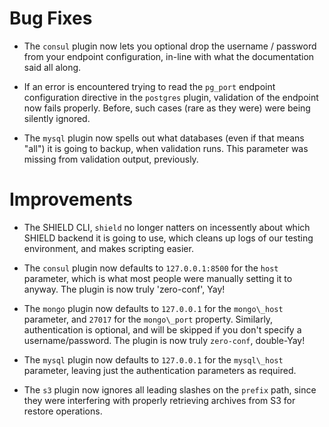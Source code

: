 # Bug Fixes

- The `consul` plugin now lets you optional drop the username /
  password from your endpoint configuration, in-line with what the
  documentation said all along.

- If an error is encountered trying to read the `pg_port` endpoint
  configuration directive in the `postgres` plugin, validation of
  the endpoint now fails properly.  Before, such cases (rare as they
  were) were being silently ignored.

- The `mysql` plugin now spells out what databases (even if that
  means "all") it is going to backup, when validation runs.  This
  parameter was missing from validation output, previously.

# Improvements

- The SHIELD CLI, `shield` no longer natters on incessently about
  which SHIELD backend it is going to use, which cleans up logs of
  our testing environment, and makes scripting easier.

- The `consul` plugin now defaults to `127.0.0.1:8500` for the
  `host` parameter, which is what most people were manually
  setting it to anyway.  The plugin is now truly 'zero-conf', Yay!

- The `mongo` plugin now defaults to `127.0.0.1` for the
  `mongo\_host` parameter, and `27017` for the `mongo\_port`
  property.  Similarly, authentication is optional, and will be
  skipped if you don't specify a username/password.  The plugin is
  now truly `zero-conf`, double-Yay!

- The `mysql` plugin now defaults to `127.0.0.1` for the
  `mysql\_host` parameter, leaving just the authentication
  parameters as required.

- The `s3` plugin now ignores all leading slashes on the `prefix`
  path, since they were interfering with properly retrieving
  archives from S3 for restore operations.
